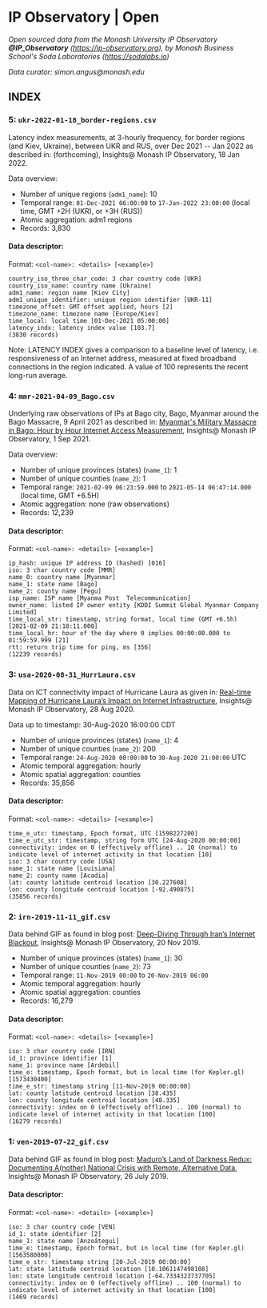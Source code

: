 # IP Observatory | Open
_Open sourced data from the Monash University IP Observatory **@IP_Observatory** (https://ip-observatory.org), by Monash Business School's Soda Laboratories (https://sodalabs.io)_

_Data curator: simon.angus@monash.edu_

## INDEX

### 5: `ukr-2022-01-18_border-regions.csv`
Latency index measurements, at 3-hourly frequency, for border regions (and Kiev, Ukraine), between UKR and RUS, over Dec 2021 -- Jan 2022 as described in: (forthcoming), Insights@ Monash IP Observatory, 18 Jan 2022.

Data overview:
 * Number of unique regions (`adm1_name`): 10
 * Temporal range: `01-Dec-2021 06:00:00` to `17-Jan-2022 23:00:00`  (local time, GMT +2H (UKR), or +3H (RUS))
 * Atomic aggregation: adm1 regions
 * Records: 3,830

#### Data descriptor:
Format: `<col-name>: <details> [<example>]`
```
country_iso_three_char_code: 3 char country code [UKR]
country_iso_name: country name [Ukraine]
adm1_name: region name [Kiev City]
adm1_unique_identifier: unique region identifier [UKR-11]
timezone_offset: GMT offset applied, hours [2]
timezone_name: timezone name [Europe/Kiev]
time_local: local time [01-Dec-2021 05:00:00]
latency_indx: latency index value [103.7]
(3830 records)
```
Note: LATENCY INDEX gives a comparison to a baseline level of latency, i.e. responsiveness of an Internet address, measured at fixed broadband connections in the region indicated. A value of 100 represents the recent long-run average.


### 4: `mmr-2021-04-09_Bago.csv`
Underlying raw observations of IPs at Bago city, Bago, Myanmar around the Bago Massacre, 9 April 2021 as described in: [Myanmar's Military Massacre in Bago: Hour by Hour Internet Access Measurement](https://medium.com/insights-monash-university-ip-observatory/myanmars-military-massacre-in-bago-hour-by-hour-internet-access-measurement-d72e0e801550), Insights@ Monash IP Observatory, 1 Sep 2021.

Data overview:
 * Number of unique provinces (states) (`name_1`): 1
 * Number of unique counties (`name_2`): 1
 * Temporal range: `2021-02-09 06:23:59.000` to `2021-05-14 06:47:14.000`  (local time, GMT +6.5H)
 * Atomic aggregation: none (raw observations)
 * Records: 12,239

#### Data descriptor:
Format: `<col-name>: <details> [<example>]`
```
ip_hash: unique IP address ID (hashed) [016]
iso: 3 char country code [MMR]
name_0: country name [Myanmar]
name_1: state name [Bago]
name_2: county name [Pegu]
isp_name: ISP name [Myanma Post  Telecommunication]
owner_name: listed IP owner entity [KDDI Summit Global Myanmar Company Limited]
time_local_str: timestamp, string format, local time (GMT +6.5h) [2021-02-09 21:18:11.000]
time_local_hr: hour of the day where 0 implies 00:00:00.000 to 01:59:59.999 [21]
rtt: return trip time for ping, ms [356]
(12239 records)
```

### 3: `usa-2020-08-31_HurrLaura.csv`
Data on ICT connectivity impact of Hurricane Laura as given in: [Real-time Mapping of Hurricane Laura’s Impact on Internet Infrastructure](https://medium.com/insights-monash-university-ip-observatory/real-time-mapping-of-hurricane-lauras-impact-on-internet-infrastructure-9584162885ab), Insights@ Monash IP Observatory, 28 Aug 2020.

Data up to timestamp: 30-Aug-2020 16:00:00 CDT
 * Number of unique provinces (states) (`name_1`): 4
 * Number of unique counties (`name_2`): 200
 * Temporal range: `24-Aug-2020 00:00:00` to `30-Aug-2020 21:00:00`  UTC
 * Atomic temporal aggregation: hourly
 * Atomic spatial aggregation: counties
 * Records: 35,856
 
#### Data descriptor:
Format: `<col-name>: <details> [<example>]`
```
time_e_utc: timestamp, Epoch format, UTC [1598227200]
time_e_utc_str: timestamp, string form UTC [24-Aug-2020 00:00:00]
connectivity: index on 0 (effectively offline) .. 10 (normal) to indicate level of internet activity in that location [10]
iso: 3 char country code [USA]
name_1: state name [Louisiana]
name_2: county name [Acadia]
lat: county latitude centroid location [30.227608]
lon: county longitude centroid location [-92.490875]
(35856 records)
```

### 2: `irn-2019-11-11_gif.csv`
Data behind GIF as found in blog post: [Deep-Diving Through Iran’s Internet Blackout](https://medium.com/insights-monash-university-ip-observatory/deep-diving-through-irans-internet-blackout-b72034668028), Insights@ Monash IP Observatory, 20 Nov 2019.
 * Number of unique provinces (states) (`name_1`): 30
 * Number of unique counties (`name_2`): 73
 * Temporal range: `11-Nov-2019 00:00` to `20-Nov-2019 06:00`
 * Atomic temporal aggregation: hourly
 * Atomic spatial aggregation: counties
 * Records: 16,279

#### Data descriptor:
Format: `<col-name>: <details> [<example>]`
```
iso: 3 char country code [IRN]
id_1: province identifier [1]
name_1: province name [Ardebil]
time_e: timestamp, Epoch format, but in local time (for Kepler.gl) [1573430400]
time_e_str: timestamp string [11-Nov-2019 00:00:00]
lat: county latitude centroid location [38.435]
lon: county longitude centroid location [48.335]
connectivity: index on 0 (effectively offline) .. 100 (normal) to indicate level of internet activity in that location [100]
(16279 records)
```

### 1: `ven-2019-07-22_gif.csv`
Data behind GIF as found in blog post: [Maduro’s Land of Darkness Redux: Documenting A(nother) National Crisis with Remote, Alternative Data](https://medium.com/insights-monash-university-ip-observatory/maduros-land-of-darkness-redux-documenting-a-nother-national-crisis-with-remote-alternative-8218e4492aa6), Insights@ Monash IP Observatory, 26 July 2019.

#### Data descriptor:
Format: `<col-name>: <details> [<example>]`
```
iso: 3 char country code [VEN]
id_1: state identifier [2]
name_1: state name [Anzoátegui]
time_e: timestamp, Epoch format, but in local time (for Kepler.gl) [1563580800]
time_e_str: timestamp string [20-Jul-2019 00:00:00]
lat: state latitude centroid location [10.1061147498108]
lon: state longitude centroid location [-64.7334323737705]
connectivity: index on 0 (effectively offline) .. 100 (normal) to indicate level of internet activity in that location [100]
(1469 records)
```

